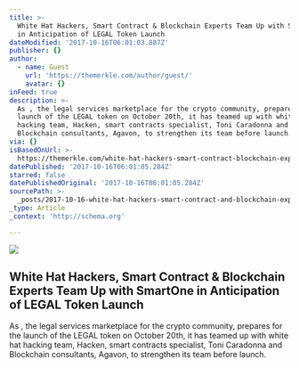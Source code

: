 ```yaml
---
title: >-
  White Hat Hackers, Smart Contract & Blockchain Experts Team Up with SmartOne
  in Anticipation of LEGAL Token Launch
dateModified: '2017-10-16T06:01:03.887Z'
publisher: {}
author:
  - name: Guest
    url: 'https://themerkle.com/author/guest/'
    avatar: {}
inFeed: true
description: >-
  As , the legal services marketplace for the crypto community, prepares for the
  launch of the LEGAL token on October 20th, it has teamed up with white hat
  hacking team, Hacken, smart contracts specialist, Toni Caradonna and
  Blockchain consultants, Agavon, to strengthen its team before launch.
via: {}
isBasedOnUrl: >-
  https://themerkle.com/white-hat-hackers-smart-contract-blockchain-experts-team-up-with-smartone-in-anticipation-of-legal-token-launch/
datePublished: '2017-10-16T06:01:05.284Z'
starred: false
datePublishedOriginal: '2017-10-16T06:01:05.284Z'
sourcePath: >-
  _posts/2017-10-16-white-hat-hackers-smart-contract-and-blockchain-experts-team.md
_type: Article
_context: 'http://schema.org'

---
```

<article style=""><img src="https://themerkle.com/wp-content/uploads/smartone-logo.jpg" /><h1>White Hat Hackers, Smart Contract &amp; Blockchain Experts Team Up with SmartOne in Anticipation of LEGAL Token Launch</h1><p>As , the legal services marketplace for the crypto community, prepares for the launch of the LEGAL token on October 20th, it has teamed up with white hat hacking team, Hacken, smart contracts specialist, Toni Caradonna and Blockchain consultants, Agavon, to strengthen its team before launch.</p></article>